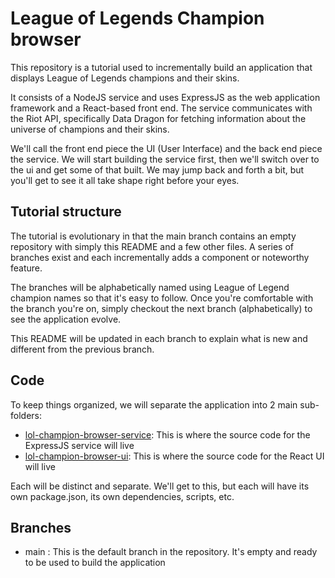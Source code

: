 # League of Legends Champion browser
This repository is a tutorial used to incrementally build an application that
displays League of Legends champions and their skins.

It consists of a NodeJS service and uses ExpressJS as the web application
framework and a React-based front end. The service communicates with the
Riot API, specifically Data Dragon for fetching information about the
universe of champions and their skins.

We'll call the front end piece the UI (User Interface) and the back end piece the service.
We will start building the service first, then we'll switch over to the ui and get some
of that built. We may jump back and forth a bit, but you'll get to see it all take shape
right before your eyes.

## Tutorial structure
The tutorial is evolutionary in that the main branch contains an empty
repository with simply this README and a few other files. A series of 
branches exist and each incrementally adds a component or noteworthy feature.

The branches will be alphabetically named using League of Legend champion names
so that it's easy to follow. Once you're comfortable with the branch you're
on, simply checkout the next branch (alphabetically) to see the application
evolve.

This README will be updated in each branch to explain what is new and different
from the previous branch.

## Code
To keep things organized, we will separate the application into 2 main sub-folders:

* [lol-champion-browser-service](lol-champion-browser-service): This is where the source code for the ExpressJS service will live
* [lol-champion-browser-ui](lol-champion-browser-ui): This is where the source code for the React UI will live

Each will be distinct and separate. We'll get to this, but each will have its own package.json,
its own dependencies, scripts, etc.

## Branches
* main : This is the default branch in the repository. It's empty and ready to be
used to build the application
